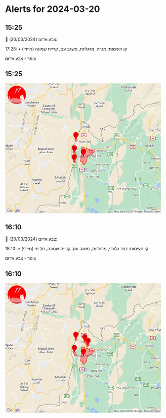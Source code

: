 # Alerts for 2024-03-20

## 15:25

🔴 צבע אדום (20/03/2024):

17:25:
• קו העימות: מנרה, מרגליות, משגב עם, קריית שמונה (מיידי)

צופר - צבע אדום

## 15:25

![Photo](images/19906.jpg)

## 16:10

🔴 צבע אדום (20/03/2024):

18:10:
• קו העימות: כפר גלעדי, מרגליות, משגב עם, קריית שמונה, תל חי (מיידי)

צופר - צבע אדום

## 16:10

![Photo](images/19908.jpg)


